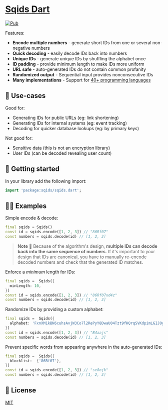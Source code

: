 # [Sqids Dart](https://sqids.org/dart)

[![Pub](https://img.shields.io/pub/v/sqids.svg)](https://pub.dartlang.org/packages/sqids)


Features:

- **Encode multiple numbers** - generate short IDs from one or several non-negative numbers
- **Quick decoding** - easily decode IDs back into numbers
- **Unique IDs** - generate unique IDs by shuffling the alphabet once
- **ID padding** - provide minimum length to make IDs more uniform
- **URL safe** - auto-generated IDs do not contain common profanity
- **Randomized output** - Sequential input provides nonconsecutive IDs
- **Many implementations** - Support for [40+ programming languages](https://sqids.org/)

## 🧰 Use-cases

Good for:

- Generating IDs for public URLs (eg: link shortening)
- Generating IDs for internal systems (eg: event tracking)
- Decoding for quicker database lookups (eg: by primary keys)

Not good for:

- Sensitive data (this is not an encryption library)
- User IDs (can be decoded revealing user count)

## 🚀 Getting started

In your library add the following import:

```dart
import 'package:sqids/sqids.dart';
```

## 👩‍💻 Examples

Simple encode & decode:

```dart
final sqids = Sqids()
const id = sqids.encode([1, 2, 3]) // "86Rf07"
const numbers = sqids.decode(id) // [1, 2, 3]
```

> **Note**
> 🚧 Because of the algorithm's design, **multiple IDs can decode back into the same sequence of numbers**. If it's important to your design that IDs are canonical, you have to manually re-encode decoded numbers and check that the generated ID matches.

Enforce a *minimum* length for IDs:

```dart
final sqids =  Sqids({
  minLength: 10,
})
const id = sqids.encode([1, 2, 3]) // "86Rf07xd4z"
const numbers = sqids.decode(id) // [1, 2, 3]
```

Randomize IDs by providing a custom alphabet:

```dart
final sqids =  Sqids({
  alphabet: 'FxnXM1kBN6cuhsAvjW3Co7l2RePyY8DwaU04Tzt9fHQrqSVKdpimLGIJOgb5ZE',
})
const id = sqids.encode([1, 2, 3]) // "B4aajs"
const numbers = sqids.decode(id) // [1, 2, 3]
```

Prevent specific words from appearing anywhere in the auto-generated IDs:

```dart
final sqids =  Sqids({
  blocklist:  {'86Rf07'},
})
const id = sqids.encode([1, 2, 3]) // "se8ojk"
const numbers = sqids.decode(id) // [1, 2, 3]
```

## 📝 License

[MIT](LICENSE)